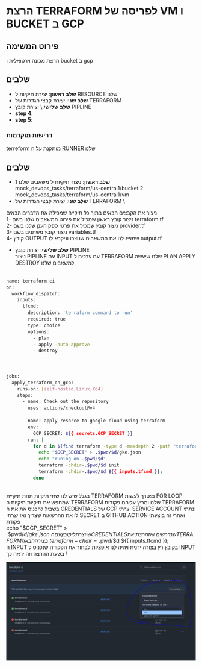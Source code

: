 # הרצת TERRAFORM  לפריסה של VM ו BUCKET ב GCP
## פירוט המשימה
הרצת מכונה וירטואלית ו bucket ב gcp
## שלבים 

- **שלב ראשון**: יצירת תיקיות ל RESOURCE שלנו 
- **שלב שני**: יצירת קבצי הגדרות של TERRAFORM 
- **שלב שלישי**:\ יצירת קובץ PIPLINE 
- **step 4**:
- **step 5**:

### דרישות מוקדמות
terreform מותקנת על ה RUNNER  שלנו 


## שלבים

- **שלב ראשון**:
ניצור תיקיות ל משאבים שלנו 
1 mock_devops_tasks/terraform/us-central1/bucket
2 mock_devops_tasks/terraform/us-central1/vm
- **שלב שני**: יצירת קבצי הגדרות של TERRAFORM \

ניצור את הקבצים הבאים בתוך כל תיקייה שמכילה את הדברים  הבאים \
   1- ניצור קובץ ראשון שמכיל את פירוט המשאבים שלנו בשם terraform.tf \
   2- ניצור קובץ שמכיל את פרטי ספק הענן שלנו בשם  provider.tf \
   3- ניצור קובץ משתנים בשם variables.tf \
   4- קובץ OUTPUT שמציג לנו את המשאבים שנוצרו וניקרא לו output.tf

- **שלב שלישי**: יצירת קובץ PIPLINE \
ניצור PIPLINE עם INPUT עם ערכים ל TERRAFORM שלנו שיעשה PLAN APPLY DESTROY למשאבים שלנו 

```bash
    
name: terraform ci 
on:
  workflow_dispatch:
    inputs:
      tfcmd:
        description: 'terraform command to run'
        required: true       
        type: choice
        options:
          - plan
          - apply -auto-approve 
          - destroy


  
jobs:
  apply_terraform_on_gcp:
    runs-on: [self-hosted,Linux,X64]
    steps:
      - name: Check out the repository
        uses: actions/checkout@v4
        
      - name: apply resorce to google cloud using terraform
        env:
          GCP_SECRET: ${{ secrets.GCP_SECRET }}
        run: | 
          for d in $(find terraform -type d -maxdepth 2 -path "terraform/*/*"); do
            echo "$GCP_SECRET" > .$pwd/$d/gke.json
            echo "runing on .$pwd/$d"
            terraform -chdir=.$pwd/$d init
            terraform -chdir=.$pwd/$d ${{ inputs.tfcmd }}; 
          done
       
```
בגלל שיש לנו שתי תיקיות תחת תיקיית TERRAFORM נצטרך לעשות FOR LOOP שמחפש את תיקיות תיקיות ה TERRAFORM שלנו ומריץ עליהם פקודות TERRAFORM \
בשביל להכניס את את ה CREDENTIALS של GCP יצרתי SERVICE ACCOUNT ונתתי לו את ההרשאות שצריך ואז יצרתי SECRET ב GITHUB ACTION ואחרי זה ביצעתי פקודת\
 echo "$GCP_SECRET" > .$pwd/$d/gke.json \
  שיוצרת לי קובץ עם ה CREDENTIALS שנדרשים\
ואז הרצתי את TERRAFORM בצורה הבאה \
terraform -chdir=.$pwd/$d ${{ inputs.tfcmd }}; \
ה INPUT בקובץ רץ בצורה ידנית ויהיה לנו אופציות לבחור את הפקודה שנכניס ל INPUT בשעת ההרצה וזה יראה כך \

![הרצת PIPLINE שלנו ](https://github.com/danielbachar11/phtoes/blob/main/kan-9/input.JPG)        








